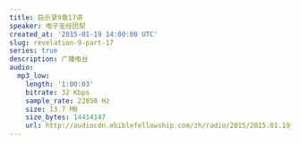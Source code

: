 ```yaml
---
title: 启示录9章17讲
speaker: 电子圣经团契
created_at: '2015-01-19 14:00:00 UTC'
slug: revelation-9-part-17
series: true
description: 广播电台
audio:
  mp3_low:
    length: '1:00:03'
    bitrate: 32 Kbps
    sample_rate: 22050 Hz
    size: 13.7 MB
    size_bytes: 14414147
    url: http://audiocdn.ebiblefellowship.com/zh/radio/2015/2015.01.19_EBF_-_Revelation_9_Part_17.mp3
---
```

